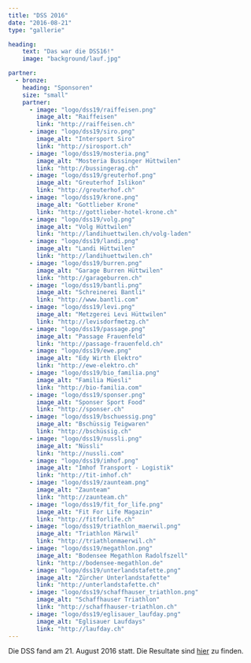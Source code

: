 ```yaml
---
title: "DSS 2016"
date: "2016-08-21"
type: "gallerie"

heading:
    text: "Das war die DSS16!"
    image: "background/lauf.jpg"

partner:
  - bronze:
    heading: "Sponsoren"
    size: "small"
    partner:
      - image: "logo/dss19/raiffeisen.png"
        image_alt: "Raiffeisen"
        link: "http://raiffeisen.ch"
      - image: "logo/dss19/siro.png"
        image_alt: "Intersport Siro"
        link: "http://sirosport.ch"
      - image: "logo/dss19/mosteria.png"
        image_alt: "Mosteria Bussinger Hüttwilen"
        link: "http://bussingerag.ch"
      - image: "logo/dss19/greuterhof.png"
        image_alt: "Greuterhof Islikon"
        link: "http://greuterhof.ch"
      - image: "logo/dss19/krone.png"
        image_alt: "Gottlieber Krone"
        link: "http://gottlieber-hotel-krone.ch"
      - image: "logo/dss19/volg.png"
        image_alt: "Volg Hüttwilen"
        link: "http://landihuettwilen.ch/volg-laden"
      - image: "logo/dss19/landi.png"
        image_alt: "Landi Hüttwilen"
        link: "http://landihuettwilen.ch"
      - image: "logo/dss19/burren.png"
        image_alt: "Garage Burren Hüttwilen"
        link: "http://garageburren.ch"
      - image: "logo/dss19/bantli.png"
        image_alt: "Schreinerei Bantli"
        link: "http://www.bantli.com"
      - image: "logo/dss19/levi.png"
        image_alt: "Metzgerei Levi Hüttwilen"
        link: "http://levisdorfmetzg.ch"
      - image: "logo/dss19/passage.png"
        image_alt: "Passage Frauenfeld"
        link: "http://passage-frauenfeld.ch"
      - image: "logo/dss19/ewe.png"
        image_alt: "Edy Wirth Elektro"
        link: "http://ewe-elektro.ch"
      - image: "logo/dss19/bio_familia.png"
        image_alt: "Familia Müesli"
        link: "http://bio-familia.com"
      - image: "logo/dss19/sponser.png"
        image_alt: "Sponser Sport Food"
        link: "http://sponser.ch"
      - image: "logo/dss19/bschuessig.png"
        image_alt: "Bschüssig Teigwaren"
        link: "http://bschüssig.ch"
      - image: "logo/dss19/nussli.png"
        image_alt: "Nüssli"
        link: "http://nussli.com"
      - image: "logo/dss19/imhof.png"
        image_alt: "Imhof Transport - Logistik"
        link: "http://tit-imhof.ch"
      - image: "logo/dss19/zaunteam.png"
        image_alt: "Zaunteam"
        link: "http://zaunteam.ch"
      - image: "logo/dss19/fit_for_life.png"
        image_alt: "Fit For Life Magazin"
        link: "http://fitforlife.ch"
      - image: "logo/dss19/triathlon_maerwil.png"
        image_alt: "Triathlon Märwil"
        link: "http://triathlonmaerwil.ch"
      - image: "logo/dss19/megathlon.png"
        image_alt: "Bodensee Megathlon Radolfszell"
        link: "http://bodensee-megathlon.de"
      - image: "logo/dss19/unterlandstafette.png"
        image_alt: "Zürcher Unterlandstafette"
        link: "http://unterlandstafette.ch"
      - image: "logo/dss19/schaffhauser_triathlon.png"
        image_alt: "Schaffhauser Triathlon"
        link: "http://schaffhauser-triathlon.ch"
      - image: "logo/dss19/eglisauer_laufday.png"
        image_alt: "Eglisauer Laufdays"
        link: "http://laufday.ch"
---
```


Die DSS fand am 21. August 2016 statt. Die Resultate sind <a href="https://my.raceresult.com/50399/results?lang=de" target="_blank">hier</a> zu finden.
